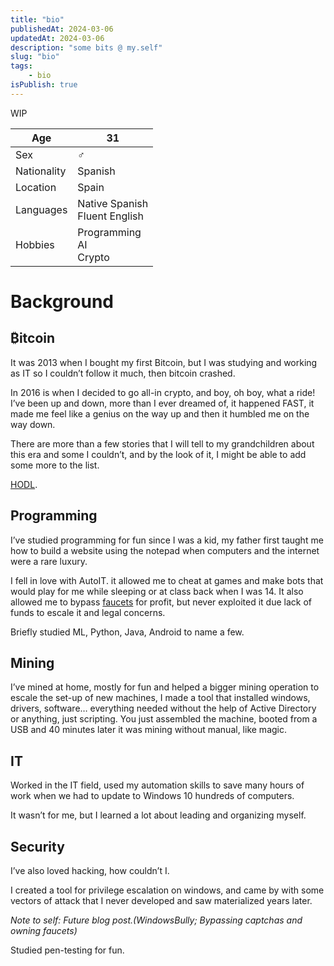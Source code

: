 ```yaml
---
title: "bio"
publishedAt: 2024-03-06
updatedAt: 2024-03-06
description: "some bits @ my.self"
slug: "bio"
tags:
    - bio
isPublish: true
---
```

  WIP

| Age | 31 |
| ---- | ---- |
| Sex | ♂ |
| Nationality | Spanish |
| Location | Spain |
| Languages | Native Spanish<br>Fluent English |
| Hobbies | Programming<br>AI<br>Crypto |

# Background
## ₿itcoin

It was 2013 when I bought my first Bitcoin, but I was studying and working as IT so I couldn’t follow it much, then bitcoin crashed.

In 2016 is when I decided to go all-in crypto, and boy, oh boy, what a ride! I’ve been up and down, more than I ever dreamed of, it happened FAST, it made me feel like a genius on the way up and then it humbled me on the way down.  
  
There are more than a few stories that I will tell to my grandchildren about this era and some I couldn’t, and by the look of it, I might be able to add some more to the list.

[HODL](https://en.wikipedia.org/wiki/Hodl).

## Programming
I’ve studied programming for fun since I was a kid, my father first taught me how to build a website using the notepad when computers and the internet were a rare luxury.  
  
I fell in love with AutoIT. it allowed me to cheat at games and make bots that would play for me while sleeping or at class back when I was 14. It also allowed me to bypass [faucets](https://en.bitcoinwiki.org/wiki/Bitcoin_faucet) for profit, but never exploited it due lack of funds to escale it and legal concerns.  
  
Briefly studied ML, Python, Java, Android to name a few.
## Mining
I’ve mined at home, mostly for fun and helped a bigger mining operation to escale the set-up of new machines, I made a tool that installed windows, drivers, software… everything needed without the help of Active Directory or anything, just scripting. You just assembled the machine, booted from a USB and 40 minutes later it was mining without manual, like magic.
## IT
Worked in the IT field, used my automation skills to save many hours of work when we had to update to Windows 10 hundreds of computers.  
  
It wasn’t for me, but I learned a lot about leading and organizing myself.
## Security
I’ve also loved hacking, how couldn’t I.  
  
I created a tool for privilege escalation on windows, and came by with some vectors of attack that I never developed and saw materialized years later.

_Note to self: Future blog post.(WindowsBully; Bypassing captchas and owning faucets)_  
  
Studied pen-testing for fun.

